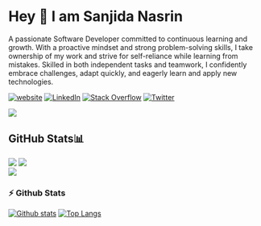 
# Hey 👋 I am Sanjida Nasrin

A passionate Software Developer committed to continuous learning and growth. With a proactive mindset and strong problem-solving skills, I take ownership of my work and strive for self-reliance while learning from mistakes. Skilled in both independent tasks and teamwork, I confidently embrace challenges, adapt quickly, and eagerly learn and apply new technologies.

[![website](https://img.shields.io/badge/Portfolio-sanjidanasrin.vercel.app-2648ff?style=flat&logo=google-chrome)](https://sanjidanasrin.vercel.app/) [![LinkedIn](https://img.shields.io/badge/LinkedIn-%230077B5.svg?logo=linkedin&logoColor=white)](https://linkedin.com/in/sntanju07) [![Stack Overflow](https://img.shields.io/badge/-Stackoverflow-FE7A16?logo=stack-overflow&logoColor=white)](https://stackoverflow.com/users/29166542/sanjida-nasrin) [![Twitter](https://img.shields.io/badge/Twitter-%231DA1F2.svg?logo=Twitter&logoColor=white)](https://twitter.com/sntanju07)

<img src="https://skillicons.dev/icons?i=js,ts,cpp,php,react,laravel,next,nodejs,express,mysql,mongodb&theme=dark" />

## GitHub Stats📊
![](https://github-readme-stats.vercel.app/api?username=sntanju&theme=radical&hide_border=false&include_all_commits=true&count_private=false)
![](https://github-readme-streak-stats.herokuapp.com/?user=sntanju&theme=blue-green&hide_border=false)<br/>
![](https://github-readme-stats.vercel.app/api/top-langs/?username=sntanju&theme=yeblu&hide_border=false&include_all_commits=false&count_private=false&layout=compact)

###  ⚡ Github Stats
<a href="#">![Github stats](https://github-readme-stats.vercel.app/api?username=sntanju&theme=blueberry&count_private=true&hide_border=true&line_height=20)</a>
<a href="#">![Top Langs](https://github-readme-stats.vercel.app/api/top-langs/?username=sntanju&layout=compact&theme=blueberry&count_private=true&hide_border=true)</a>
 

